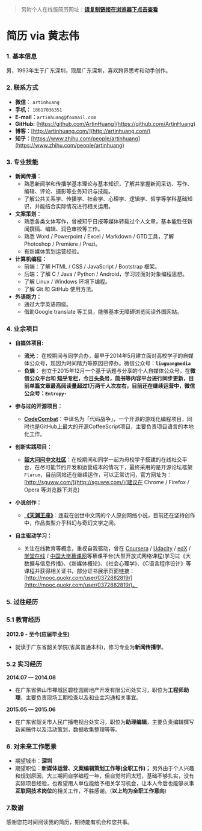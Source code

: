 > 另附个人在线版简历网址：[**请复制链接在浏览器下点击查看**](http://htmlpreview.github.io/?https://github.com/ArtinHuang/artinhuang_re/blob/master/about/me/resume_v1.md.html)

# 简历 via 黄志伟

### 1. 基本信息

男，1993年生于广东深圳，现居广东深圳，喜欢跨界思考和动手创作。

### 2. 联系方式

- **微信**： `artinhuang`
- **手机：** `18617036351`
- **E-mail：**`artinhuang@foxmail.com`
- **GitHub:** [https://github.com/ArtinHuang](https://github.com/ArtinHuang)
- **博客：**[http://artinhuang.com/](http://artinhuang.com/)
- **知乎：**[https://www.zhihu.com/people/artinhuang](https://www.zhihu.com/people/artinhuang)

### 3. 专业技能

- **新闻传播：**
	- 熟悉新闻学和传播学基本理论与基本知识，了解并掌握新闻采访、写作、编辑、评论、摄影等业务知识与技能。
	-  了解公共关系学、传播学、社会学、心理学、逻辑学、哲学等学科基础知识，并能结合实际情况进行相关运用。
- **文案策划：**
	- 熟悉各类文体写作，曾被知乎日报等媒体转载过个人文章，基本能胜任新闻撰稿、编辑、润色审校等工作。
	- 熟悉 Word / Powerpoint / Excel / Markdown / GTD工具，了解 Photoshop / Premiere / Prezi。
	- 有新媒体策划运营经验。
- **计算机编程：**
	- 前端：了解 HTML / CSS / JavaScript / Bootstrap 框架。
	- 后端：了解 C / Java / Python / Android，学习过面对对象编程思想。
	- 了解 Linux / Windows 环境下编程。
	- 了解 Git 和 GitHub 使用方法。
- **外语能力：**
	- 通过大学英语四级。
	- 借助Google translate 等工具，能够基本无障碍浏览阅读外国网站。

### 4. 业余项目

- **自媒体项目:**
	- **流光**：
	在校期间与同学合办，最早于2014年5月建立面对高校学子的自媒体公众号，现因为时间精力等原因已停办。微信公众号：**`liuguangmedia`**
	- **负熵**：
	创立于2015年12月一个基于话题与分享的个人自媒体公众号，在**微信公众平台和 [知乎专栏](http://zhuanlan.zhihu.com/entropy-)，[今日头条号](http://toutiao.com/m5862524235/)，[简书](http://www.jianshu.com/users/cb843ce414fc/latest_articles)**等内容平台进行同步更新，目前单篇文章最高阅读量超过1万两千人次左右，目前还在继续运营中，微信公众号：**`Entropy-`**

- **参与过的开源项目：**
	- **[CodeCombat](https://github.com/codecombat/codecombat)**：中译名为「代码战争」，一个开源的游戏化编程项目，同时也是GitHub上最大的开源CoffeeScript项目，主要负责项目语言的本地化工作。

- **创新实践项目：**
	- **[韶大问问中文社区](http://sguww.com/)**：在校期间和同学一起为母校学子搭建的在线社交平台，在尽可能节约开发和运营成本的情况下，最终采用的是开源论坛框架`Flarum`，目前网站还在继续运作，可以正常访问，官方网址为：[http://sguww.com/](http://sguww.com/)(建议在 Chrome / Firefox / Opera 等浏览器下浏览)

- **小说创作：**
	- **[《天渊王座》](http://chuangshi.qq.com/bk/xh/756944.html?sword=%E5%A4%A9%E6%B8%8A%E7%8E%8B%E5%BA%A7)**：连载在创世中文网的个人原创网络小说，目前还在坚持创作中，作品类型介乎科幻与奇幻文学之间。

- **自主驱动学习：**
	- 关注在线教育等概念，重视自我驱动，曾在 [Coursera](www.coursera.org) / [Udacity](www.udacity.com/) / [edX](www.edx.org) / [学堂在线](http://www.xuetangx.com/) / [中国大学慕课网](http://www.icourse163.org/)等慕课平台(大型开放式网络课程)学习过《大数据与信息传播》、《新媒体概论》、《社会心理学》、《C语言程序设计》等课程并获得相关证书，部分证书展示页面链接：[http://mooc.guokr.com/user/0372882819/](http://mooc.guokr.com/user/0372882819/)。
 
### 5. 过往经历

### 5.1 教育经历

 **2012.9 - 至今(应届毕业生)**

-	就读于广东省韶关学院(省属普通本科)，修习专业为**新闻传播学**。

### 5.2 实习经历

**2014.07 — 2014.08**

- 在广东省佛山市禅城区碧桂园房地产开发有限公司处实习，职位为**工程师助理**，主要负责现场工期检查以及和业主沟通相关事宜。

**2015.05 — 2015.06**

- 在广东省韶关市人民广播电视台处实习，职位为**助理编辑**，主要负责编辑撰写新闻稿件以及活动策划，数据收集整理等等。

### 6. 对未来工作愿景

- 期望城市：**深圳**
- 期望职位：**新媒体运营、文案编辑策划工作等(**全职工作**)；**
另外由于个人兴趣和规划原因，大三期间自学编程一年，但自觉时间太短，基础不够扎实，没有实际项目经验，也希望用人单位能给予相关学习机会，让本人今后也能够从事**互联网技术岗位**的相关工作，不胜感谢。(**以上均为全职工作意向**)


### 7.致谢

感谢您花时间阅读我的简历，期待能有机会和您共事。